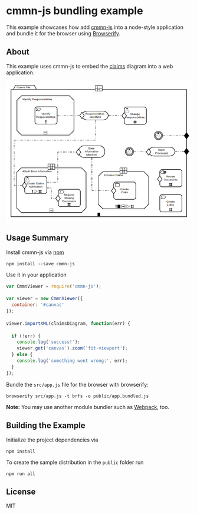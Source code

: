 # cmmn-js bundling example

This example showcases how add [cmmn-js](https://github.com/cmmn-io/cmmn-js)
into a node-style application and bundle it for the browser using
[Browserify](http://browserify.org).


## About

This example uses cmmn-js to embed the [claims](https://demo.bpmn.io/cmmn/s/claims-file) diagram into a web application.

![example screenshot](./resources/screenshot.png "Screenshot of the example application")


## Usage Summary

Install cmmn-js via [npm](http://npmjs.org)

```
npm install --save cmmn-js
```

Use it in your application

```javascript
var CmmnViewer = require('cmmn-js');

var viewer = new CmmnViewer({
  container: '#canvas'
});

viewer.importXML(claimsDiagram, function(err) {

  if (!err) {
    console.log('success!');
    viewer.get('canvas').zoom('fit-viewport');
  } else {
    console.log('something went wrong:', err);
  }
});
```

Bundle the `src/app.js` file for the browser with browserify:

```
browserify src/app.js -t brfs -o public/app.bundled.js
```

__Note:__ You may use another module bundler such as [Webpack](https://webpack.js.org/),
too.


## Building the Example

Initialize the project dependencies via

```
npm install
```

To create the sample distribution in the `public` folder run

```
npm run all
```


## License

MIT